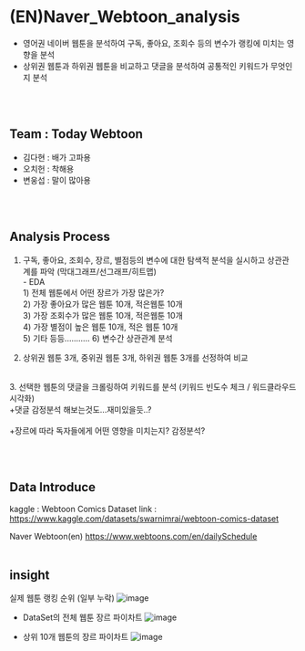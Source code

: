 # (EN)Naver_Webtoon_analysis

- 영어권 네이버 웹툰을 분석하여 구독, 좋아요, 조회수 등의 변수가 랭킹에 미치는 영향을 분석
- 상위권 웹툰과 하위권 웹툰을 비교하고 댓글을 분석하여 공통적인 키워드가 무엇인지 분석

<br></br>

## Team : Today Webtoon
- 김다현 : 배가 고파용 
- 오치헌 : 착해용
- 변웅섭 : 말이 많아용

<br></br>


## Analysis Process

1. 구독, 좋아요, 조회수, 장르, 별점등의 변수에 대한 탐색적 분석을 실시하고 상관관계를 파악 (막대그래프/선그래프/히트맵)<br/>
         - EDA <br/>1) 전체 웹툰에서 어떤 장르가 가장 많은가?<br/>
               2) 가장 좋아요가 많은 웹툰 10개, 적은웹툰 10개<br/>
               3) 가장 조회수가 많은 웹툰 10개, 적은웹툰 10개<br/>
               4) 가장 별점이 높은 웹툰 10개, 적은 웹툰 10개<br/>
               5) 기타 등등...........
               6) 변수간 상관관계 분석 

2. 상위권 웹툰 3개, 중위권 웹툰 3개, 하위권 웹툰 3개를 선정하여 비교
<br/>
3. 선택한 웹툰의 댓글을 크롤링하여 키워드를 분석 (키워드 빈도수 체크 / 워드클라우드 시각화)<br/>
+댓글 감정분석 해보는것도...재미있을듯..?<br/><br/>
+장르에 따라 독자들에게 어떤 영향을 미치는지? 감정분석?<br/>

<br></br>

## Data Introduce

kaggle : Webtoon Comics Dataset
link : https://www.kaggle.com/datasets/swarnimrai/webtoon-comics-dataset

Naver Webtoon(en)
https://www.webtoons.com/en/dailySchedule
<br></br>


## insight

<a>실제 웹툰 랭킹 순위 (일부 누락) </a>
![image](https://user-images.githubusercontent.com/111736134/200494701-e081d5a1-27aa-429e-b14c-65613d502ae8.png)


- DataSet의 전체 웹툰 장르 파이차트
![image](https://user-images.githubusercontent.com/111736134/200495005-f64da9f6-d7d4-4f43-8f05-739908d1a0a9.png)



- 상위 10개 웹툰의 장르 파이차트
![image](https://user-images.githubusercontent.com/111736134/200495178-e75ebcb6-bafd-4e00-a216-35b11bdb1f57.png)


